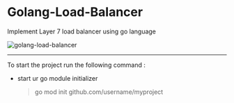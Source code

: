 # Golang-Load-Balancer

Implement Layer 7 load balancer using go language

![golang-load-balancer](https://kasvith.me/assets/static/featured.e978dc2.ffda3766fafb06a0c700d3a90093f8dc.png)

---

To start the project run the following command :

- start ur go module initializer
  > go mod init github.com/username/myproject
